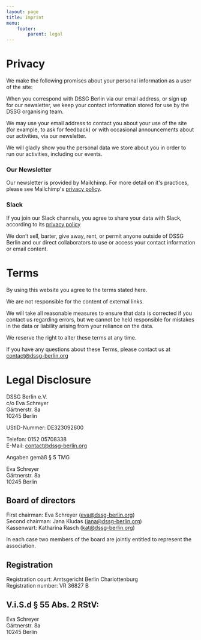 ```yaml
---
layout: page
title: Imprint
menu:
    footer:
        parent: legal
---
```


# Privacy

We make the following promises about your personal information as a user of the site:

When you correspond with DSSG Berlin via our email address, or sign up for our newsletter, we keep your contact information stored for use by the DSSG organising team.

We may use your email address to contact you about your use of the site (for example, to ask for feedback) or with occasional announcements about our activities, via our newsletter.

We will gladly show you the personal data we store about you in order to run our activities, including our events.

### Our Newsletter

Our newsletter is provided by Mailchimp. For more detail on it's practices, please see Mailchimp's [privacy policy](https://mailchimp.com/legal/privacy/).

### Slack

If you join our Slack channels, you agree to share your data with Slack, according to its [privacy policy](https://slack.com/privacy)

We don’t sell, barter, give away, rent, or permit anyone outside of DSSG Berlin and our direct collaborators to use or access your contact information or email content.

# Terms

By using this website you agree to the terms stated here.

We are not responsible for the content of external links.

We will take all reasonable measures to ensure that data is corrected if you contact us regarding errors, but we cannot be held responsible for mistakes in the data or liability arising from your reliance on the data.

We reserve the right to alter these terms at any time.

If you have any questions about these Terms, please contact us at contact@dssg-berlin.org


# Legal Disclosure


DSSG Berlin e.V. <br/>
c/o Eva Schreyer <br/>
Gärtnerstr. 8a <br/>
10245 Berlin <br/>

UStID-Nummer: DE323092600 <br/>


Telefon: 0152 05708338 <br/>
E-Mail: contact@dssg-berlin.org

Angaben gemäß § 5 TMG

Eva Schreyer <br/>
Gärtnerstr. 8a <br/>
10245 Berlin <br/>

## Board of directors

First chairman: Eva Schreyer (eva@dssg-berlin.org) <br/>
Second chairman: Jana Kludas (jana@dssg-berlin.org) <br/>
Kassenwart: Katharina Rasch (kat@dssg-berlin.org) <br/>

In each case two members of the board are jointly entitled to represent the association.

## Registration

Registration court: Amtsgericht Berlin Charlottenburg <br/>
Registration number: VR 36827 B


## V.i.S.d § 55 Abs. 2 RStV:

Eva Schreyer <br/>
Gärtnerstr. 8a <br/>
10245 Berlin <br/>



